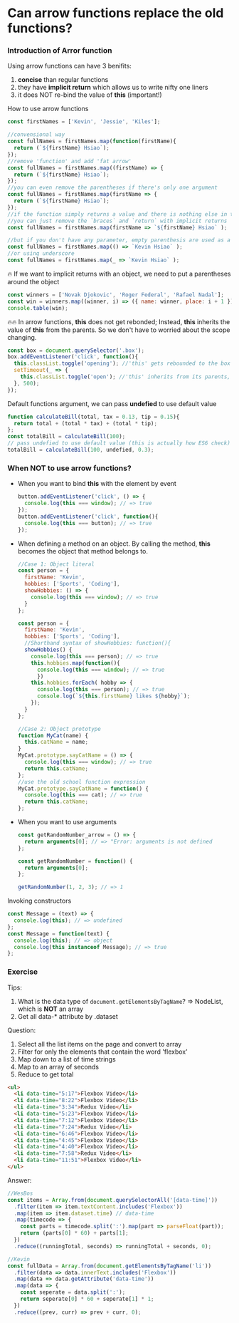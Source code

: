 # Can arrow functions replace the old functions?

### Introduction of Arror function

Using arrow functions can have 3 benifits:

1. **concise** than regular functions
2. they have **implicit return** which allows us to write nifty one liners
3. it does NOT re-bind the value of **this** (important!)

How to use arrow functions

```javascript
const firstNames = ['Kevin', 'Jessie', 'Kiles'];

//convensional way
const fullNames = firstNames.map(function(firstName){
  return (`${firstName} Hsiao`);
});
//remove 'function' and add 'fat arrow'
const fullNames = firstNames.map((firstName) => {
  return (`${firstName} Hsiao`);
});
//you can even remove the parentheses if there's only one argument
const fullNames = firstNames.map(firstName => {
  return (`${firstName} Hsiao`);
});
//if the function simply returns a value and there is nothing else in the function body
//you can just remove the `braces` and `return` with implicit returns
const fullNames = firstNames.map(firstName => `${firstName} Hsiao` );

//but if you don't have any parameter, empty parenthesis are used as a placeholder
const fullNames = firstNames.map(() => `Kevin Hsiao` );
//or using underscore
const fullNames = firstNames.map(_ => `Kevin Hsiao` );
```

:fire: If we want to implicit returns with an object, we need to put a parentheses around the object

```javascript
const winners = ['Novak Djokovic', 'Roger Federal', 'Rafael Nadal'];
const win = winners.map((winner, i) => ({ name: winner, place: i + 1 }));
console.table(win);
```

:fire::fire: In arrow functions, **this** does not get rebonded; Instead, **this** inherits the value of **this** from the parents. So we don't have to worried about the scope changing.

```javascript
const box = document.querySelector('.box');
box.addEventListener('click', function(){
  this.classList.toggle('opening'); //'this' gets rebounded to the box element
  setTimeout(_ => {
    this.classList.toggle('open'); //'this' inherits from its parents, which is the box element
  }, 500);
});
```

Default functions argument, we can pass **undefied** to use default value

```javascript
function calculateBill(total, tax = 0.13, tip = 0.15){
  return total + (total * tax) + (total * tip);
};
const totalBill = calculateBill(100);
// pass undefied to use default value (this is actually how ES6 check)
totalBill = calculateBill(100, undefied, 0.3);
```

### When NOT to use arrow functions?

- When you want to bind **this** with the element by event

  ```javascript
  button.addEventListener('click', () => {
    console.log(this === window); // => true
  });
  button.addEventListener('click', function(){
    console.log(this === button); // => true
  });
  ```

- When defining a method on an object. By calling the method, **this** becomes the object that method belongs to.

  ```javascript
  //Case 1: Object literal
  const person = {
    firstName: 'Kevin',
    hobbies: ['Sports', 'Coding'],
    showHobbies: () => {
      console.log(this === window); // => true
    }
  };

  const person = {
    firstName: 'Kevin',
    hobbies: ['Sports', 'Coding'],
    //Shorthand syntax of showHobbies: function(){
    showHobbies() {
      console.log(this === person); // => true
      this.hobbies.map(function(){
        console.log(this === window); // => true
        })
      this.hobbies.forEach( hobby => {
        console.log(this === person); // => true
        console.log(`${this.firstName} likes ${hobby}`);
      });
    }
  };

  //Case 2: Object prototype
  function MyCat(name) {
    this.catName = name;
  }
  MyCat.prototype.sayCatName = () => {
    console.log(this === window); // => true
    return this.catName;
  };
  //use the old school function expression
  MyCat.prototype.sayCatName = function() {
    console.log(this === cat); // => true
    return this.catName;
  };
  ```

- When you want to use arguments

  ```javascript
  const getRandomNumber_arrow = () => {
    return arguments[0]; // => "Error: arguments is not defined
  };

  const getRandomNumber = function() {
    return arguments[0];
  };

  getRandomNumber(1, 2, 3); // => 1
  ```

Invoking constructors

```javascript
const Message = (text) => {
  console.log(this); // => undefined
};
const Message = function(text) {
  console.log(this); // => object
  console.log(this instanceof Message); // => true
};
```

### Exercise

Tips:

1. What is the data type of `document.getElementsByTagName`? => NodeList, which is **NOT** an array
2. Get all data-* attribute by .dataset

Question:

1. Select all the list items on the page and convert to array
2. Filter for only the elements that contain the word 'flexbox'
3. Map down to a list of time strings
4. Map to an array of seconds
5. Reduce to get total

```html
<ul>
  <li data-time="5:17">Flexbox Video</li>
  <li data-time="8:22">Flexbox Video</li>
  <li data-time="3:34">Redux Video</li>
  <li data-time="5:23">Flexbox Video</li>
  <li data-time="7:12">Flexbox Video</li>
  <li data-time="7:24">Redux Video</li>
  <li data-time="6:46">Flexbox Video</li>
  <li data-time="4:45">Flexbox Video</li>
  <li data-time="4:40">Flexbox Video</li>
  <li data-time="7:58">Redux Video</li>
  <li data-time="11:51">Flexbox Video</li>
</ul>
```

Answer:

```javascript
//WesBos
const items = Array.from(document.querySelectorAll('[data-time]'))
  .filter(item => item.textContent.includes('Flexbox'))
  .map(item => item.dataset.time) // data-time
  .map(timecode => {
    const parts = timecode.split(':').map(part => parseFloat(part));
    return (parts[0] * 60) + parts[1];
  })
  .reduce((runningTotal, seconds) => runningTotal + seconds, 0);

//Kevin
const fullData = Array.from(document.getElementsByTagName('li'))
  .filter(data => data.innerText.includes('Flexbox'))
  .map(data => data.getAttribute('data-time'))
  .map(data => {
    const seperate = data.split(':');
    return seperate[0] * 60 + seperate[1] * 1;
  })
  .reduce((prev, curr) => prev + curr, 0);
```

